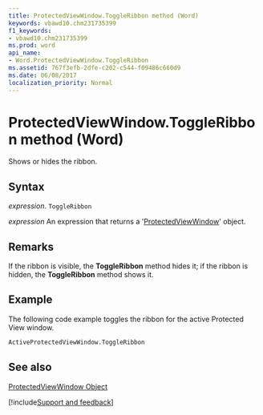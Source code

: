 ```yaml
---
title: ProtectedViewWindow.ToggleRibbon method (Word)
keywords: vbawd10.chm231735399
f1_keywords:
- vbawd10.chm231735399
ms.prod: word
api_name:
- Word.ProtectedViewWindow.ToggleRibbon
ms.assetid: 767f3efb-2dfe-c202-c544-f09486c660d9
ms.date: 06/08/2017
localization_priority: Normal
---
```



# ProtectedViewWindow.ToggleRibbon method (Word)

Shows or hides the ribbon.


## Syntax

_expression_. `ToggleRibbon`

 _expression_ An expression that returns a '[ProtectedViewWindow](Word.ProtectedViewWindow.md)' object.


## Remarks

If the ribbon is visible, the  **ToggleRibbon** method hides it; if the ribbon is hidden, the **ToggleRibbon** method shows it.


## Example

The following code example toggles the ribbon for the active Protected View window.


```vb
ActiveProtectedViewWindow.ToggleRibbon
```


## See also


[ProtectedViewWindow Object](Word.ProtectedViewWindow.md)

[!include[Support and feedback](~/includes/feedback-boilerplate.md)]
